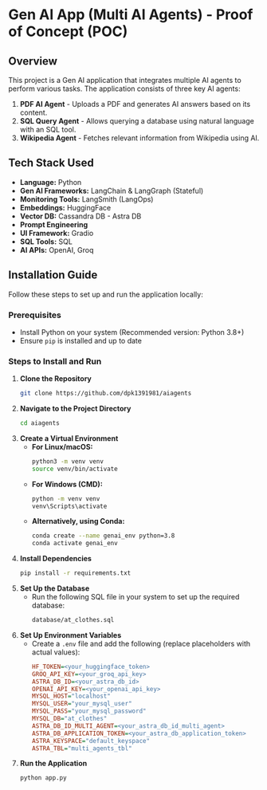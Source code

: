 # Gen AI App (Multi AI Agents) - Proof of Concept (POC)

## Overview
This project is a Gen AI application that integrates multiple AI agents to perform various tasks. The application consists of three key AI agents:

1. **PDF AI Agent** - Uploads a PDF and generates AI answers based on its content.
2. **SQL Query Agent** - Allows querying a database using natural language with an SQL tool.
3. **Wikipedia Agent** - Fetches relevant information from Wikipedia using AI.

## Tech Stack Used
- **Language:** Python
- **Gen AI Frameworks:** LangChain & LangGraph (Stateful)
- **Monitoring Tools:** LangSmith (LangOps)
- **Embeddings:** HuggingFace
- **Vector DB:** Cassandra DB - Astra DB
- **Prompt Engineering**
- **UI Framework:** Gradio
- **SQL Tools:** SQL
- **AI APIs:** OpenAI, Groq

## Installation Guide
Follow these steps to set up and run the application locally:

### Prerequisites
- Install Python on your system (Recommended version: Python 3.8+)
- Ensure `pip` is installed and up to date

### Steps to Install and Run
1. **Clone the Repository**
   ```bash
   git clone https://github.com/dpk1391981/aiagents
   ```
2. **Navigate to the Project Directory**
   ```bash
   cd aiagents
   ```
3. **Create a Virtual Environment**
   - **For Linux/macOS:**
     ```bash
     python3 -m venv venv
     source venv/bin/activate
     ```
   - **For Windows (CMD):**
     ```bash
     python -m venv venv
     venv\Scripts\activate
     ```
   - **Alternatively, using Conda:**
     ```bash
     conda create --name genai_env python=3.8
     conda activate genai_env
     ```
4. **Install Dependencies**
   ```bash
   pip install -r requirements.txt
   ```
5. **Set Up the Database**
   - Run the following SQL file in your system to set up the required database:
     ```bash
     database/at_clothes.sql
     ```
6. **Set Up Environment Variables**
   - Create a `.env` file and add the following (replace placeholders with actual values):
     ```ini
     HF_TOKEN=<your_huggingface_token>
     GROQ_API_KEY=<your_groq_api_key>
     ASTRA_DB_ID=<your_astra_db_id>
     OPENAI_API_KEY=<your_openai_api_key>
     MYSQL_HOST="localhost"
     MYSQL_USER="your_mysql_user"
     MYSQL_PASS="your_mysql_password"
     MYSQL_DB="at_clothes"
     ASTRA_DB_ID_MULTI_AGENT=<your_astra_db_id_multi_agent>
     ASTRA_DB_APPLICATION_TOKEN=<your_astra_db_application_token>
     ASTRA_KEYSPACE="default_keyspace"
     ASTRA_TBL="multi_agents_tbl"
     ```
7. **Run the Application**
   ```bash
   python app.py
   ```